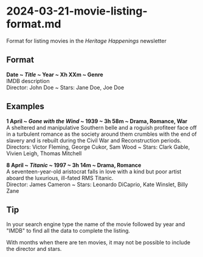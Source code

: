 # 2024-03-21-movie-listing-format.md

Format for listing movies in the *Heritage Happenings* newsletter

## Format

**Date ~ _Title_ ~ Year ~ Xh XXm ~ Genre**<br>
IMDB description<br>
Director: John Doe ~ Stars: Jane Doe, Joe Doe


## Examples

**1 April ~ _Gone with the Wind_ ~ 1939 ~ 3h 58m ~ Drama, Romance, War**<br>
A sheltered and manipulative Southern belle and a roguish profiteer face off in a turbulent romance as the society around them crumbles with the end of slavery and is rebuilt during the Civil War and Reconstruction periods.<br>
Directors: Victor Fleming, George Cukor, Sam Wood ~ Stars: Clark Gable, Vivien Leigh, Thomas Mitchell

**8 April ~ _Titanic_ ~ 1997 ~ 3h 14m ~ Drama, Romance**<br>
A seventeen-year-old aristocrat falls in love with a kind but poor artist aboard the luxurious, ill-fated RMS Titanic.<br>
Director: James Cameron ~ Stars: Leonardo DiCaprio, Kate Winslet, Billy Zane


## Tip

In your search engine type the name of the movie followed by year and "IMDB" to find all the data to complete the listing.

With months when there are ten movies, it may not be possible to include the director and stars.



